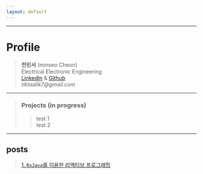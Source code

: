 ```yaml
---
layout: default
---
```


* * *

# Profile
> **천민서** (minseo Cheon)  
> Electrical Electronic Engineering  
> [LinkedIn](https://www.linkedin.com/in/%EB%AF%BC%EC%84%9C-%EC%B2%9C-5a797523a/) & [Github](https://github.com/tiktaalik7)  
> _tiktaalik7@gmail.com_
* * *
> ### Projects (in progress)
>> test 1  
>> test 2

* * *

## posts
> [1. `RxJava`를 이용한 리액티브 프로그래밍](./post-001-RxJava.html)
